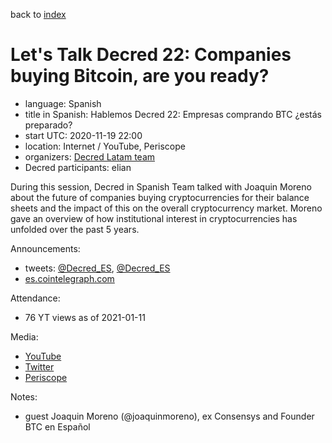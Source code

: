 back to [index](index.md)

# Let's Talk Decred 22: Companies buying Bitcoin, are you ready?

- language: Spanish
- title in Spanish: Hablemos Decred 22: Empresas comprando BTC ¿estás preparado?
- start UTC: 2020-11-19 22:00
- location: Internet / YouTube, Periscope
- organizers: [Decred Latam team](https://twitter.com/Decred_ES)
- Decred participants: elian

During this session, Decred in Spanish Team talked with Joaquin Moreno about the future of companies buying cryptocurrencies for their balance sheets and the impact of this on the overall cryptocurrency market. Moreno gave an overview of how institutional interest in cryptocurrencies has unfolded over the past 5 years.

Announcements:

- tweets: [@Decred_ES](https://twitter.com/Decred_ES/status/1328819770876162049), [@Decred_ES](https://twitter.com/Decred_ES/status/1329538398214877185)
- [es.cointelegraph.com](https://es.cointelegraph.com/news/new-edition-of-hablemos-decred-will-deal-with-the-topic-of-companies-buying-bitcoin)

Attendance:

- 76 YT views as of 2021-01-11

Media:

- [YouTube](https://www.youtube.com/watch?v=N2hxP8I6hbM)
- [Twitter](https://twitter.com/Decred_ES/status/1329545016830611459)
- [Periscope](https://www.pscp.tv/w/coWQ6DF6WUViTEFxcXlsS2V8MXluSk9CUXpEUnpHUvjaRCVG7GeqCfA-Laz6HviveEpZ86ajstifr8qOL5L4)

Notes:

- guest Joaquin Moreno (@joaquinmoreno), ex Consensys and Founder BTC en Español
